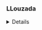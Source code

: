### LLouzada
<details>
<summari>:zap: GitHub Stats</summari>
  
  <img align="left" src="https://github-readme-stats-3hp8ddpxk-llouzada.vercel.app/api?username=LLouzada&show_icons=true&theme=blue-green" />
  
</details>


